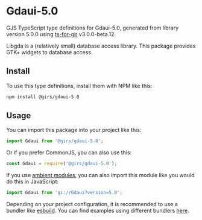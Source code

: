 
# Gdaui-5.0

GJS TypeScript type definitions for Gdaui-5.0, generated from library version 5.0.0 using [ts-for-gir](https://github.com/gjsify/ts-for-gjs) v3.0.0-beta.12.

Libgda is a (relatively small) database access library. This package provides GTK+ widgets to database access.

## Install

To use this type definitions, install them with NPM like this:
```bash
npm install @girs/gdaui-5.0
```

## Usage

You can import this package into your project like this:
```ts
import Gdaui from '@girs/gdaui-5.0';
```

Or if you prefer CommonJS, you can also use this:
```ts
const Gdaui = require('@girs/gdaui-5.0');
```

If you use [ambient modules](https://github.com/gjsify/ts-for-gir/tree/main/packages/cli#ambient-modules), you can also import this module like you would do this in JavaScript:

```ts
import Gdaui from 'gi://Gdaui?version=5.0';
```

Depending on your project configuration, it is recommended to use a bundler like [esbuild](https://esbuild.github.io/). You can find examples using different bundlers [here](https://github.com/gjsify/ts-for-gir/tree/main/examples).